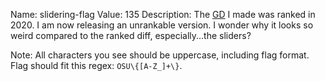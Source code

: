Name: slidering-flag
Value: 135
Description: The [GD](https://osu.ppy.sh/beatmapsets/776328#osu/1656233) I made was ranked in 2020. I am now releasing an unrankable version. I wonder why it looks so weird compared to the ranked diff, especially...the sliders?

Note: All characters you see should be uppercase, including flag format. Flag should fit this regex: `OSU\{[A-Z_]+\}`.

